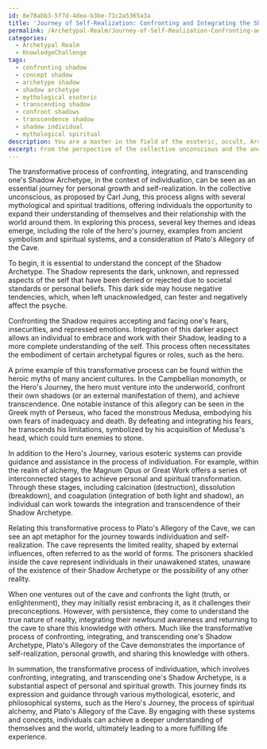```yaml
---
id: 8e78abb3-5f7d-4dea-b3be-71c2a5365a3a
title: 'Journey of Self-Realization: Confronting and Integrating the Shadow Archetype'
permalink: /Archetypal-Realm/Journey-of-Self-Realization-Confronting-and-Integrating-the-Shadow-Archetype/
categories:
  - Archetypal Realm
  - KnowledgeChallenge
tags:
  - confronting shadow
  - concept shadow
  - archetype shadow
  - shadow archetype
  - mythological esoteric
  - transcending shadow
  - confront shadows
  - transcendence shadow
  - shadow individual
  - mythological spiritual
description: You are a master in the field of the esoteric, occult, Archetypal Realm and Education. You are a writer of tests, challenges, textbooks and deep knowledge on Archetypal Realm for initiates and students to gain deep insights and understanding from. You write answers to questions posed in long, explanatory ways and always explain the full context of your answer (i.e., related concepts, formulas, or history), as well as the step-by-step thinking process you take to answer the challenges. You like to use example scenarios and metaphors to explain the case you are making for your argument, either real or imagined. Summarize the key themes, ideas, and conclusions at the end.
excerpt: From the perspective of the collective unconscious and the ancient symbolisms present in various mythological and spiritual traditions, describe the transformative process of confronting, integrating, and transcending one's Shadow Archetype in the context of individuation. In your answer, provide examples of how a heroic myth or a specific system of esotericism can aid in achieving this process, and relate it to the concept of Plato's Allegory of the Cave.
---
```

The transformative process of confronting, integrating, and transcending one's Shadow Archetype, in the context of individuation, can be seen as an essential journey for personal growth and self-realization. In the collective unconscious, as proposed by Carl Jung, this process aligns with several mythological and spiritual traditions, offering individuals the opportunity to expand their understanding of themselves and their relationship with the world around them. In exploring this process, several key themes and ideas emerge, including the role of the hero's journey, examples from ancient symbolism and spiritual systems, and a consideration of Plato's Allegory of the Cave.

To begin, it is essential to understand the concept of the Shadow Archetype. The Shadow represents the dark, unknown, and repressed aspects of the self that have been denied or rejected due to societal standards or personal beliefs. This dark side may house negative tendencies, which, when left unacknowledged, can fester and negatively affect the psyche.

Confronting the Shadow requires accepting and facing one's fears, insecurities, and repressed emotions. Integration of this darker aspect allows an individual to embrace and work with their Shadow, leading to a more complete understanding of the self. This process often necessitates the embodiment of certain archetypal figures or roles, such as the hero.

A prime example of this transformative process can be found within the heroic myths of many ancient cultures. In the Campbellian monomyth, or the Hero's Journey, the hero must venture into the underworld, confront their own shadows (or an external manifestation of them), and achieve transcendence. One notable instance of this allegory can be seen in the Greek myth of Perseus, who faced the monstrous Medusa, embodying his own fears of inadequacy and death. By defeating and integrating his fears, he transcends his limitations, symbolized by his acquisition of Medusa's head, which could turn enemies to stone.

In addition to the Hero's Journey, various esoteric systems can provide guidance and assistance in the process of individuation. For example, within the realm of alchemy, the Magnum Opus or Great Work offers a series of interconnected stages to achieve personal and spiritual transformation. Through these stages, including calcination (destruction), dissolution (breakdown), and coagulation (integration of both light and shadow), an individual can work towards the integration and transcendence of their Shadow Archetype.

Relating this transformative process to Plato's Allegory of the Cave, we can see an apt metaphor for the journey towards individuation and self-realization. The cave represents the limited reality, shaped by external influences, often referred to as the world of forms. The prisoners shackled inside the cave represent individuals in their unawakened states, unaware of the existence of their Shadow Archetype or the possibility of any other reality. 

When one ventures out of the cave and confronts the light (truth, or enlightenment), they may initially resist embracing it, as it challenges their preconceptions. However, with persistence, they come to understand the true nature of reality, integrating their newfound awareness and returning to the cave to share this knowledge with others. Much like the transformative process of confronting, integrating, and transcending one's Shadow Archetype, Plato's Allegory of the Cave demonstrates the importance of self-realization, personal growth, and sharing this knowledge with others.

In summation, the transformative process of individuation, which involves confronting, integrating, and transcending one's Shadow Archetype, is a substantial aspect of personal and spiritual growth. This journey finds its expression and guidance through various mythological, esoteric, and philosophical systems, such as the Hero's Journey, the process of spiritual alchemy, and Plato's Allegory of the Cave. By engaging with these systems and concepts, individuals can achieve a deeper understanding of themselves and the world, ultimately leading to a more fulfilling life experience.

